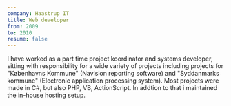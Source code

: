 ```yaml
---
company: Haastrup IT
title: Web developer
from: 2009
to: 2010
resume: false
---
```


I have worked as a part time project koordinator and systems developer, sitting with responsibility for a wide variety of projects including projects for "Københavns Kommune" (Navision reporting software) and "Syddanmarks kommune" (Electronic application processing system). Most projects were made in C#, but also PHP, VB, ActionScript. In addtion to that i maintained the in-house hosting setup.
